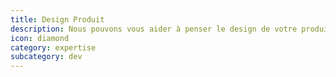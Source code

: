 ```yaml
---
title: Design Produit  
description: Nous pouvons vous aider à penser le design de votre produit ou service. Nous vous y aiderons au travers de scénarios et tests utilisateurs.
icon: diamond
category: expertise
subcategory: dev
---
```

